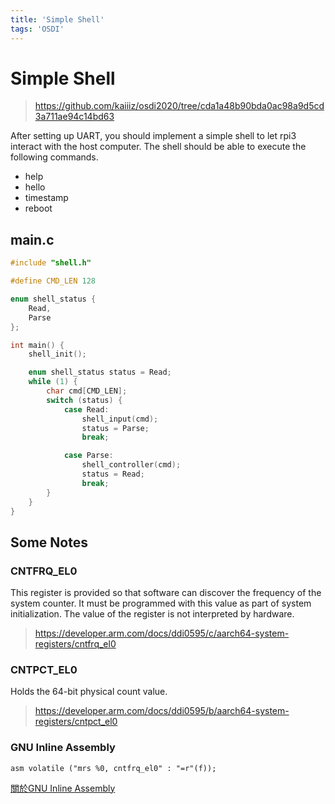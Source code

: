 ```yaml
---
title: 'Simple Shell'
tags: 'OSDI'
---
```


# Simple Shell

> https://github.com/kaiiiz/osdi2020/tree/cda1a48b90bda0ac98a9d5cd3a711ae94c14bd63

After setting up UART, you should implement a simple shell to let rpi3 interact with the host computer. The shell should be able to execute the following commands.

* help
* hello
* timestamp
* reboot

## main.c

```c
#include "shell.h"

#define CMD_LEN 128

enum shell_status {
    Read,
    Parse
};

int main() {
    shell_init();

    enum shell_status status = Read;
    while (1) {
        char cmd[CMD_LEN];
        switch (status) {
            case Read:
                shell_input(cmd);
                status = Parse;
                break;

            case Parse:
                shell_controller(cmd);
                status = Read;
                break;
        }
    }
}
```

## Some Notes

### CNTFRQ_EL0

This register is provided so that software can discover the frequency of the system counter. It must be programmed with this value as part of system initialization. The value of the register is not interpreted by hardware.

> https://developer.arm.com/docs/ddi0595/c/aarch64-system-registers/cntfrq_el0

### CNTPCT_EL0

Holds the 64-bit physical count value.

> https://developer.arm.com/docs/ddi0595/b/aarch64-system-registers/cntpct_el0

### GNU Inline Assembly

```
asm volatile ("mrs %0, cntfrq_el0" : "=r"(f));
```

[關於GNU Inline Assembly](http://wen00072.github.io/blog/2015/12/10/about-inline-asm/)
